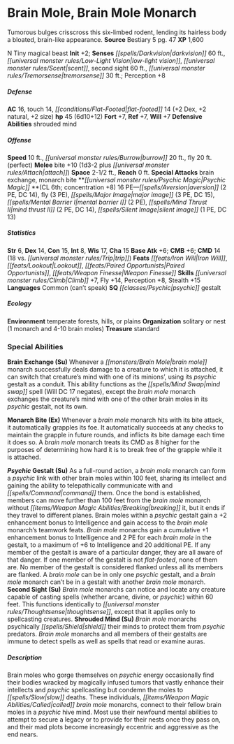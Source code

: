 ﻿---
cssclass: [monsters]
title1: Brain Mole, Brain Mole Monarch
desc_short: Tumorous bulges crisscross this six-limbed rodent, lending its hairless
  body a bloated, brain-like appearance.
title2: Brain Mole Monarch
CR: 5
sources:
- name: Bestiary 5
  page: 47
  link: http://paizo.com/products/btpy9g9x?Pathfinder-Roleplaying-Game-Bestiary-5
XP: 1600
alignment: N
size: Tiny
type: magical beast
initiative:
  bonus: 2
senses:
  darkvision: 60
  low-light vision: true
  scent: true
  second sight: 60
  tremorsense: 30
AC:
  AC: 16
  touch: 14
  flat_footed: 14
  components:
    dex: 2
    natural: 2
    size: 2
HP:
  HP: 45
  long: 6d10+12
saves:
  fort: 7
  ref: 7
  will: 7
defensive_abilities:
- shrouded mind
speeds:
  base: 10
  burrow: 20
  fly: 20
  fly_maneuverability: perfect
attacks:
  melee:
  - - text: bite +10 (1d3-2 plus attach)
      entries:
      - - damage: 1d3-2
        - effect: attach
      attack: bite
      bonus:
      - 10
  special:
  - brain exchange
  - monarch bite
space: 2.5
reach: 0
psychic_magic:
  entries:
  - name: aversion
    PE: 2
    DC: 14
  - name: fly
    PE: 3
  - name: major image
    PE: 3
    DC: 15
  - name: mental barrier I
    PE: 2
  - name: mind thrust II
    PE: 2
    DC: 14
  - name: silent image
    PE: 1
    DC: 13
  sources:
  - name: default
    CL: 6
    concentration: 8
  PE: 16
ability_scores:
  STR: 6
  DEX: 14
  CON: 15
  INT: 8
  WIS: 17
  CHA: 15
BAB: 6
CMB: 6
CMD: 14
CMD_other: 18 vs. trip
feats:
- name: Iron Will
- name: Lookout
- name: Paired Opportunists
- name: Weapon Finesse
skills:
  Climb: 7
  Fly: 14
  Perception: 8
  Stealth: 15
languages:
- Common (can't speak)
special_qualities:
- psychic gestalt
ecology:
  environment: temperate forests, hills, or plains
  organization: solitary or nest (1 monarch and 4-10 brain moles)
  treasure_type: standard
special_abilities:
  Brain Exchange (Su): Whenever a brain mole monarch successfully deals damage to
    a creature to which it is attached, it can switch that creature's mind with one
    of its minions', using its psychic gestalt as a conduit. This ability functions
    as the mind swap spell (Will DC 17 negates), except the brain mole monarch exchanges
    the creature's mind with one of the other brain moles in its psychic gestalt,
    not its own.
  Monarch Bite (Ex): Whenever a brain mole monarch hits with its bite attack, it automatically
    grapples its foe. It automatically succeeds at any checks to maintain the grapple
    in future rounds, and inflicts its bite damage each time it does so. A brain mole
    monarch treats its CMD as 8 higher for the purposes of determining how hard it
    is to break free of the grapple while it is attached.
  Psychic Gestalt (Su): As a full-round action, a brain mole monarch can form a psychic
    link with other brain moles within 100 feet, sharing its intellect and gaining
    the ability to telepathically communicate with and command them. Once the bond
    is established, members can move further than 100 feet from the brain mole monarch
    without breaking it, but it ends if they travel to different planes. Brain moles
    within a psychic gestalt gain a +2 enhancement bonus to Intelligence and gain
    access to the brain mole monarch's teamwork feats. Brain mole monarchs gain a
    cumulative +1 enhancement bonus to Intelligence and 2 PE for each brain mole in
    the gestalt, to a maximum of +6 to Intelligence and 20 additional PE. If any member
    of the gestalt is aware of a particular danger, they are all aware of that danger.
    If one member of the gestalt is not flat-footed, none of them are. No member of
    the gestalt is considered flanked unless all its members are flanked. A brain
    mole can be in only one psychic gestalt, and a brain mole monarch can't be in
    a gestalt with another brain mole monarch.
  Second Sight (Su): Brain mole monarchs can notice and locate any creature capable
    of casting spells (whether arcane, divine, or psychic) within 60 feet. This functions
    identically to thoughtsense, except that it applies only to spellcasting creatures.
  Shrouded Mind (Su): Brain mole monarchs psychically shield their minds to protect
    them from psychic predators. Brain mole monarchs and all members of their gestalts
    are immune to detect spells as well as spells that read or examine auras.
desc_long: Brain moles who gorge themselves on psychic energy occasionally find their
  bodies wracked by magically infused tumors that vastly enhance their intellects
  and psychic spellcasting but condemn the moles to slow deaths. These individuals,
  called brain mole monarchs, connect to their fellow brain moles in a psychic hive
  mind. Most use their newfound mental abilities to attempt to secure a legacy or
  to provide for their nests once they pass on, and their mad plots become increasingly
  eccentric and aggressive as the end nears.

---

# Brain Mole, Brain Mole Monarch
Tumorous bulges crisscross this six-limbed rodent, lending its hairless body a bloated, brain-like appearance.
**Source** Bestiary 5 pg. 47
**XP** 1,600

N Tiny magical beast
**Init** +2; **Senses** _[[spells/Darkvision|darkvision]]_ 60 ft., _[[universal monster rules/Low-Light Vision|low-light vision]]_, _[[universal monster rules/Scent|scent]]_, second sight 60 ft., _[[universal monster rules/Tremorsense|tremorsense]]_ 30 ft.; Perception +8

##### Defense

**AC** 16, touch 14, _[[conditions/Flat-Footed|flat-footed]]_ 14 (+2 Dex, +2 natural, +2 size)
**hp** 45 (6d10+12)
**Fort** +7, **Ref** +7, **Will** +7
**Defensive Abilities** shrouded mind

##### Offense
**Speed** 10 ft., _[[universal monster rules/Burrow|burrow]]_ 20 ft., fly 20 ft. (perfect)
**Melee** bite +10 (1d3-2 plus _[[universal monster rules/Attach|attach]]_)
**Space** 2-1/2 ft., **Reach** 0 ft.
**Special Attacks** brain exchange, monarch bite
**_[[universal monster rules/Psychic Magic|Psychic Magic]]_ **(CL 6th; concentration +8)
16 PE—_[[spells/Aversion|aversion]]_ (2 PE, DC 14), fly (3 PE), _[[spells/Major Image|major image]]_ (3 PE, DC 15), _[[spells/Mental Barrier I|mental barrier I]]_ (2 PE), _[[spells/Mind Thrust II|mind thrust II]]_ (2 PE, DC 14), _[[spells/Silent Image|silent image]]_ (1 PE, DC 13)

##### Statistics
**Str** 6, **Dex** 14, **Con** 15, **Int** 8, **Wis** 17, **Cha** 15
**Base Atk** +6; **CMB** +6; **CMD** 14 (18 vs. _[[universal monster rules/Trip|trip]]_)
**Feats** _[[feats/Iron Will|Iron Will]]_, _[[feats/Lookout|Lookout]]_, _[[feats/Paired Opportunists|Paired Opportunists]]_, _[[feats/Weapon Finesse|Weapon Finesse]]_
**Skills** _[[universal monster rules/Climb|Climb]]_ +7, Fly +14, Perception +8, Stealth +15
**Languages** Common (can’t speak)
**SQ** _[[classes/Psychic|psychic]]_ gestalt

##### Ecology

**Environment** temperate forests, hills, or plains
**Organization** solitary or nest (1 monarch and 4-10 brain moles)
**Treasure** standard

### Special Abilities

**Brain Exchange (Su)** Whenever a _[[monsters/Brain Mole|brain mole]]_ monarch successfully deals damage to a creature to which it is attached, it can switch that creature’s mind with one of its minions’, using its _psychic_ gestalt as a conduit. This ability functions as the _[[spells/Mind Swap|mind swap]]_ spell (Will DC 17 negates), except the _brain mole_ monarch exchanges the creature’s mind with one of the other brain moles in its _psychic_ gestalt, not its own.

**Monarch Bite (Ex)** Whenever a _brain mole_ monarch hits with its bite attack, it automatically grapples its foe. It automatically succeeds at any checks to maintain the grapple in future rounds, and inflicts its bite damage each time it does so. A _brain mole_ monarch treats its CMD as 8 higher for the purposes of determining how hard it is to break free of the grapple while it is attached.

**_Psychic_ Gestalt (Su)** As a full-round action, a _brain mole_ monarch can form a _psychic_ link with other brain moles within 100 feet, sharing its intellect and gaining the ability to telepathically communicate with and _[[spells/Command|command]]_ them. Once the bond is established, members can move further than 100 feet from the _brain mole_ monarch without _[[items/Weapon Magic Abilities/Breaking|breaking]]_ it, but it ends if they travel to different planes. Brain moles within a _psychic_ gestalt gain a +2 enhancement bonus to Intelligence and gain access to the _brain mole_ monarch’s teamwork feats. _Brain mole_ monarchs gain a cumulative +1 enhancement bonus to Intelligence and 2 PE for each _brain mole_ in the gestalt, to a maximum of +6 to Intelligence and 20 additional PE. If any member of the gestalt is aware of a particular danger, they are all aware of that danger. If one member of the gestalt is not _flat-footed_, none of them are. No member of the gestalt is considered flanked unless all its members are flanked. A _brain mole_ can be in only one _psychic_ gestalt, and a _brain mole_ monarch can’t be in a gestalt with another _brain mole_ monarch.
**Second Sight (Su)** _Brain mole_ monarchs can notice and locate any creature capable of casting spells (whether arcane, divine, or _psychic_) within 60 feet. This functions identically to _[[universal monster rules/Thoughtsense|thoughtsense]]_, except that it applies only to spellcasting creatures.
**Shrouded Mind (Su)** _Brain mole_ monarchs psychically _[[spells/Shield|shield]]_ their minds to protect them from _psychic_ predators. _Brain mole_ monarchs and all members of their gestalts are immune to detect spells as well as spells that read or examine auras.

##### Description

Brain moles who gorge themselves on _psychic_ energy occasionally find their bodies wracked by magically infused tumors that vastly enhance their intellects and _psychic_ spellcasting but condemn the moles to _[[spells/Slow|slow]]_ deaths. These individuals, _[[items/Weapon Magic Abilities/Called|called]]_ _brain mole_ monarchs, connect to their fellow brain moles in a _psychic_ hive mind. Most use their newfound mental abilities to attempt to secure a legacy or to provide for their nests once they pass on, and their mad plots become increasingly eccentric and aggressive as the end nears.